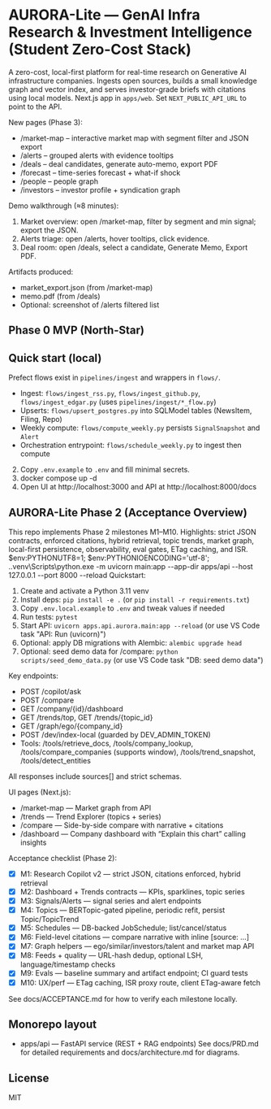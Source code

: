 # AURORA-Lite — GenAI Infra Research & Investment Intelligence (Student Zero-Cost Stack)

A zero-cost, local-first platform for real-time research on Generative AI infrastructure companies. Ingests open sources, builds a small knowledge graph and vector index, and serves investor-grade briefs with citations using local models.
Next.js app in `apps/web`. Set `NEXT_PUBLIC_API_URL` to point to the API.

New pages (Phase 3):
- /market-map – interactive market map with segment filter and JSON export
- /alerts – grouped alerts with evidence tooltips
- /deals – deal candidates, generate auto-memo, export PDF
- /forecast – time-series forecast + what-if shock
- /people – people graph
- /investors – investor profile + syndication graph

Demo walkthrough (≈8 minutes):
1) Market overview: open /market-map, filter by segment and min signal; export the JSON.
2) Alerts triage: open /alerts, hover tooltips, click evidence.
3) Deal room: open /deals, select a candidate, Generate Memo, Export PDF.

Artifacts produced:
- market_export.json (from /market-map)
- memo.pdf (from /deals)
- Optional: screenshot of /alerts filtered list
## Phase 0 MVP (North-Star)

## Quick start (local)
Prefect flows exist in `pipelines/ingest` and wrappers in `flows/`.
- Ingest: `flows/ingest_rss.py`, `flows/ingest_github.py`, `flows/ingest_edgar.py` (uses `pipelines/ingest/*_flow.py`)
- Upserts: `flows/upsert_postgres.py` into SQLModel tables (NewsItem, Filing, Repo)
- Weekly compute: `flows/compute_weekly.py` persists `SignalSnapshot` and `Alert`
- Orchestration entrypoint: `flows/schedule_weekly.py` to ingest then compute
2. Copy `.env.example` to `.env` and fill minimal secrets.
3. docker compose up -d
4. Open UI at http://localhost:3000 and API at http://localhost:8000/docs

## AURORA-Lite Phase 2 (Acceptance Overview)

This repo implements Phase 2 milestones M1–M10. Highlights: strict JSON contracts, enforced citations, hybrid retrieval, topic trends, market graph, local-first persistence, observability, eval gates, ETag caching, and ISR.
$env:PYTHONUTF8=1; $env:PYTHONIOENCODING='utf-8'; .\.venv\Scripts\python.exe -m uvicorn main:app --app-dir apps/api --host 127.0.0.1 --port 8000 --reload
Quickstart:

1) Create and activate a Python 3.11 venv
2) Install deps: `pip install -e .` (or `pip install -r requirements.txt`)
3) Copy `.env.local.example` to `.env` and tweak values if needed
4) Run tests: `pytest`
5) Start API: `uvicorn apps.api.aurora.main:app --reload` (or use VS Code task "API: Run (uvicorn)")
6) Optional: apply DB migrations with Alembic: `alembic upgrade head`
7) Optional: seed demo data for /compare: `python scripts/seed_demo_data.py` (or use VS Code task "DB: seed demo data")

Key endpoints:
- POST /copilot/ask
- POST /compare
- GET /company/{id}/dashboard
- GET /trends/top, GET /trends/{topic_id}
 - GET /graph/ego/{company_id}
 - POST /dev/index-local (guarded by DEV_ADMIN_TOKEN)
 - Tools: /tools/retrieve_docs, /tools/company_lookup, /tools/compare_companies (supports window), /tools/trend_snapshot, /tools/detect_entities

All responses include sources[] and strict schemas.

UI pages (Next.js):
- /market-map — Market graph from API
- /trends — Trend Explorer (topics + series)
- /compare — Side-by-side compare with narrative + citations
- /dashboard — Company dashboard with “Explain this chart” calling insights

Acceptance checklist (Phase 2):
- [x] M1: Research Copilot v2 — strict JSON, citations enforced, hybrid retrieval
- [x] M2: Dashboard + Trends contracts — KPIs, sparklines, topic series
- [x] M3: Signals/Alerts — signal series and alert endpoints
- [x] M4: Topics — BERTopic-gated pipeline, periodic refit, persist Topic/TopicTrend
- [x] M5: Schedules — DB-backed JobSchedule; list/cancel/status
- [x] M6: Field-level citations — compare narrative with inline [source: ...]
- [x] M7: Graph helpers — ego/similar/investors/talent and market map API
- [x] M8: Feeds + quality — URL-hash dedup, optional LSH, language/timestamp checks
- [x] M9: Evals — baseline summary and artifact endpoint; CI guard tests
- [x] M10: UX/perf — ETag caching, ISR proxy route, client ETag-aware fetch

See docs/ACCEPTANCE.md for how to verify each milestone locally.
## Monorepo layout
- apps/api — FastAPI service (REST + RAG endpoints)
See docs/PRD.md for detailed requirements and docs/architecture.md for diagrams.

## License
MIT